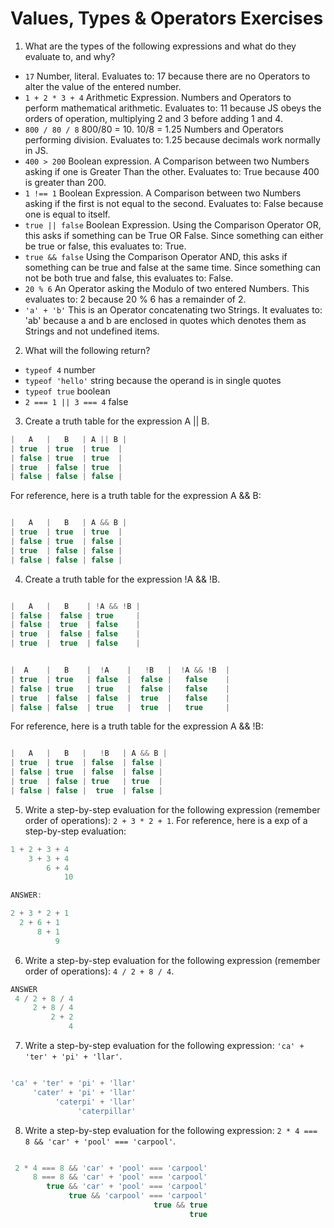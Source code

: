 # Values, Types & Operators Exercises

1. What are the types of the following expressions and what do they evaluate to, and why?
* `17`  Number, literal. Evaluates to: 17 because there are no Operators to alter the value of the entered number.
* `1 + 2 * 3 + 4`  Arithmetic Expression. Numbers and Operators to perform mathematical arithmetic. Evaluates to: 11 because JS obeys the orders of operation, multiplying 2 and 3 before adding 1 and 4.
* `800 / 80 / 8`  800/80 = 10. 10/8 = 1.25 Numbers and Operators performing division. Evaluates to: 1.25 because decimals work normally in JS.
* `400 > 200`  Boolean expression. A Comparison between two Numbers asking if one is Greater Than the other. Evaluates to: True because 400 is greater than 200.
* `1 !== 1`  Boolean Expression. A Comparison between two Numbers asking if the first is not equal to the second. Evaluates to: False because one is equal to itself.
* `true || false`  Boolean Expression. Using the Comparison Operator OR, this asks if something can be True OR False. Since something can either be true or false, this evaluates to: True.
* `true && false`  Using the Comparison Operator AND, this asks if something can be true and false at the same time. Since something can not be both true and false, this evaluates to: False.
* `20 % 6`  An Operator asking the Modulo of two entered Numbers. This evaluates to: 2 because 20 % 6 has a remainder of 2.
* `'a' + 'b'`  This is an Operator concatenating two Strings. It evaluates to: 'ab' because a and b are enclosed in quotes which denotes them as Strings and not undefined items.

2. What will the following return?
* `typeof 4`   number
*  `typeof 'hello'`  string because the operand is in single quotes
*  `typeof true`    boolean
* `2 === 1 || 3 === 4`   false

3. Create a truth table for the expression A || B.

```js
|   A   |   B   | A || B |
| true  | true  | true  |
| false | true  | true  |
| true  | false | true  |
| false | false | false |

```

For reference, here is a truth table for the expression A && B:

``` js

|   A   |   B   | A && B |
| true  | true  | true  |
| false | true  | false |
| true  | false | false |
| false | false | false |

```
4. Create a truth table for the expression !A && !B.

``` js

|   A   |   B    | !A && !B |
| false |  false | true     |
| false |  true  | false    |
| true  |  false | false    |
| true  |  true  | false    |


|  A    |   B    |  !A    |   !B   |  !A && !B  |
| true  | true   | false  |  false |   false    |
| false | true   | true   |  false |   false    |
| true  | false  | false  |  true  |   false    |
| false | false  | true   |  true  |   true     |


```

For reference, here is a truth table for the expression A && !B:

``` js

|   A   |   B   |   !B   | A && B |
| true  | true  | false  | false |
| false | true  | false  | false |
| true  | false | true   | true  |
| false | false |  true  | false |

```
5. Write a step-by-step evaluation for the following expression (remember order of operations): `2 + 3 * 2 + 1`.
  For reference, here is a exp of a step-by-step evaluation:
  ```js
  1 + 2 + 3 + 4
      3 + 3 + 4
          6 + 4
              10

ANSWER:

2 + 3 * 2 + 1
    2 + 6 + 1
        8 + 1
            9


  ```  

 6. Write a step-by-step evaluation for the following expression (remember order of operations): `4 / 2 + 8 / 4`.

```js
ANSWER
 4 / 2 + 8 / 4
     2 + 8 / 4
         2 + 2
             4

```

 7. Write a step-by-step evaluation for the following expression: `'ca' + 'ter' + 'pi' + 'llar'`.

``` js

'ca' + 'ter' + 'pi' + 'llar'
     'cater' + 'pi' + 'llar'
          'caterpi' + 'llar'
               'caterpillar'
```

 8. Write a step-by-step evaluation for the following expression: `2 * 4 === 8 && 'car' + 'pool' === 'carpool'`.

```js

 2 * 4 === 8 && 'car' + 'pool' === 'carpool'
     8 === 8 && 'car' + 'pool' === 'carpool'
        true && 'car' + 'pool' === 'carpool'
             true && 'carpool' === 'carpool'
                                true && true
                                        true

```
